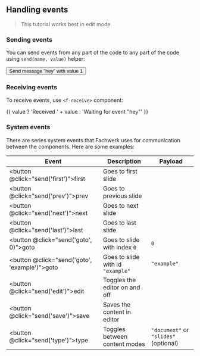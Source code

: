## Handling events

> This tutorial works best in edit mode <f-edit-icon  />

### Sending events

You can send events from any part of the code to any part of the code using `send(name, value)` helper:

<f-inline>
  <button v-on:click="send('hey', 1)">
    Send message "hey" with value 1
  </button>
</f-inline>

### Receiving events

To receive events, use `<f-receive>` component:

<f-receive name="hey" v-slot="{ value }">
  <output >{{ value ? 'Received ' + value : 'Waiting for event "hey"' }}</output>
</f-receive>

### System events

There are series system events that Fachwerk uses for communication between the components. Here are some examples:

Event|Description|Payload
---|---|---
<button @click="send('first')">first</button> | Goes to first slide |
<button @click="send('prev')">prev</button> | Goes to previous slide |
<button @click="send('next')">next</button> | Goes to next slide |
<button @click="send('last')">last</button> | Goes to last slide |
<button @click="send('goto', 0)">goto</button> | Goes to slide with index `0` | `0`
<button @click="send('goto', 'example')">goto </button> | Goes to slide with id `"example"` |  `"example"`
<button @click="send('edit')">edit</button> | Toggles the editor on and off |
<button @click="send('save')">save</button> | Saves the content in editor |
<button @click="send('type')">type</button> | Toggles between content modes | `"document"` or `"slides"` (optional)
